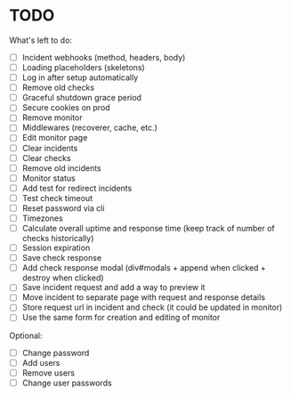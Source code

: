 # TODO

What's left to do:

- [ ] Incident webhooks (method, headers, body)
- [ ] Loading placeholders (skeletons)
- [ ] Log in after setup automatically
- [ ] Remove old checks
- [ ] Graceful shutdown grace period
- [ ] Secure cookies on prod
- [ ] Remove monitor
- [ ] Middlewares (recoverer, cache, etc.)
- [ ] Edit monitor page
- [ ] Clear incidents
- [ ] Clear checks
- [ ] Remove old incidents
- [ ] Monitor status
- [ ] Add test for redirect incidents
- [ ] Test check timeout
- [ ] Reset password via cli
- [ ] Timezones
- [ ] Calculate overall uptime and response time (keep track of number of checks
      historically)
- [ ] Session expiration
- [ ] Save check response
- [ ] Add check response modal (div#modals + append when clicked + destroy when
      clicked)
- [ ] Save incident request and add a way to preview it
- [ ] Move incident to separate page with request and response details
- [ ] Store request url in incident and check (it could be updated in monitor)
- [ ] Use the same form for creation and editing of monitor

Optional:

- [ ] Change password
- [ ] Add users
- [ ] Remove users
- [ ] Change user passwords
